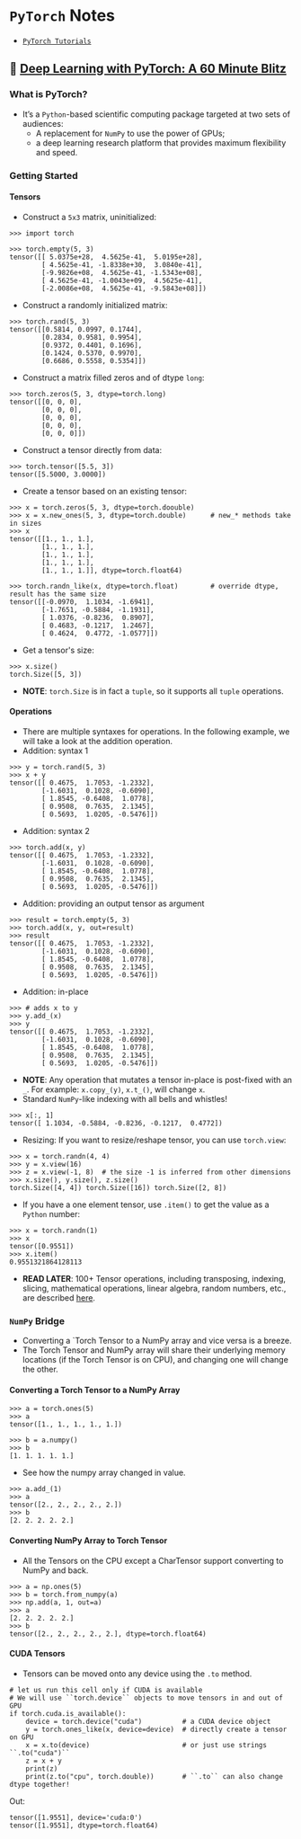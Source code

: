 # `PyTorch` Notes

- [`PyTorch Tutorials`](https://pytorch.org/tutorials/)

## 🌱 [Deep Learning with PyTorch: A 60 Minute Blitz](https://pytorch.org/tutorials/beginner/deep_learning_60min_blitz.html)

### What is PyTorch? 

- It’s a `Python`-based scientific computing package targeted at two sets of audiences: 
    - A replacement for `NumPy` to use the power of GPUs; 
    - a deep learning research platform that provides maximum flexibility and speed. 

### Getting Started

#### Tensors

- Construct a `5x3` matrix, uninitialized: 
```
>>> import torch

>>> torch.empty(5, 3)
tensor([[ 5.0375e+28,  4.5625e-41,  5.0195e+28],
        [ 4.5625e-41, -1.8338e+30,  3.0840e-41],
        [-9.9826e+08,  4.5625e-41, -1.5343e+08],
        [ 4.5625e-41, -1.0043e+09,  4.5625e-41],
        [-2.0086e+08,  4.5625e-41, -9.5843e+08]])
```
- Construct a randomly initialized matrix: 
```
>>> torch.rand(5, 3)
tensor([[0.5814, 0.0997, 0.1744],
        [0.2834, 0.9581, 0.9954],
        [0.9372, 0.4401, 0.1696],
        [0.1424, 0.5370, 0.9970],
        [0.6686, 0.5558, 0.5354]])
```
- Construct a matrix filled zeros and of dtype `long`: 
```
>>> torch.zeros(5, 3, dtype=torch.long)
tensor([[0, 0, 0],
        [0, 0, 0],
        [0, 0, 0],
        [0, 0, 0],
        [0, 0, 0]])
```
- Construct a tensor directly from data: 
```
>>> torch.tensor([5.5, 3])
tensor([5.5000, 3.0000])
```
- Create a tensor based on an existing tensor: 
```
>>> x = torch.zeros(5, 3, dtype=torch.doouble)
>>> x = x.new_ones(5, 3, dtype=torch.double)      # new_* methods take in sizes
>>> x
tensor([[1., 1., 1.],
        [1., 1., 1.],
        [1., 1., 1.],
        [1., 1., 1.],
        [1., 1., 1.]], dtype=torch.float64)

>>> torch.randn_like(x, dtype=torch.float)        # override dtype, result has the same size
tensor([[-0.0970,  1.1034, -1.6941],
        [-1.7651, -0.5884, -1.1931],
        [ 1.0376, -0.8236,  0.8907],
        [ 0.4683, -0.1217,  1.2467],
        [ 0.4624,  0.4772, -1.0577]])
```
- Get a tensor's size: 
```
>>> x.size()
torch.Size([5, 3])
```
- **NOTE**: `torch.Size` is in fact a `tuple`, so it supports all `tuple` operations. 

#### Operations

- There are multiple syntaxes for operations. In the following example, we will take a look at the addition operation. 
- Addition: syntax 1
```
>>> y = torch.rand(5, 3)
>>> x + y
tensor([[ 0.4675,  1.7053, -1.2332],
        [-1.6031,  0.1028, -0.6090],
        [ 1.8545, -0.6408,  1.0778],
        [ 0.9508,  0.7635,  2.1345],
        [ 0.5693,  1.0205, -0.5476]])
```
- Addition: syntax 2
```
>>> torch.add(x, y)
tensor([[ 0.4675,  1.7053, -1.2332],
        [-1.6031,  0.1028, -0.6090],
        [ 1.8545, -0.6408,  1.0778],
        [ 0.9508,  0.7635,  2.1345],
        [ 0.5693,  1.0205, -0.5476]])
```
- Addition: providing an output tensor as argument
```
>>> result = torch.empty(5, 3)
>>> torch.add(x, y, out=result)
>>> result
tensor([[ 0.4675,  1.7053, -1.2332],
        [-1.6031,  0.1028, -0.6090],
        [ 1.8545, -0.6408,  1.0778],
        [ 0.9508,  0.7635,  2.1345],
        [ 0.5693,  1.0205, -0.5476]])
```
- Addition: in-place
```
>>> # adds x to y
>>> y.add_(x)
>>> y
tensor([[ 0.4675,  1.7053, -1.2332],
        [-1.6031,  0.1028, -0.6090],
        [ 1.8545, -0.6408,  1.0778],
        [ 0.9508,  0.7635,  2.1345],
        [ 0.5693,  1.0205, -0.5476]])
```
- **NOTE**: Any operation that mutates a tensor in-place is post-fixed with an `_`. For example: `x.copy_(y)`, `x.t_()`, will change `x`. 
- Standard `NumPy`-like indexing with all bells and whistles! 
```
>>> x[:, 1]
tensor([ 1.1034, -0.5884, -0.8236, -0.1217,  0.4772])
```
- Resizing: If you want to resize/reshape tensor, you can use `torch.view`: 
```
>>> x = torch.randn(4, 4)
>>> y = x.view(16)
>>> z = x.view(-1, 8)  # the size -1 is inferred from other dimensions
>>> x.size(), y.size(), z.size()
torch.Size([4, 4]) torch.Size([16]) torch.Size([2, 8])
```
- If you have a one element tensor, use `.item()` to get the value as a `Python` number: 
```
>>> x = torch.randn(1)
>>> x
tensor([0.9551])
>>> x.item()
0.9551321864128113
```
- **READ LATER**: 100+ Tensor operations, including transposing, indexing, slicing, mathematical operations, linear algebra, random numbers, etc., are described [here](https://pytorch.org/docs/stable/torch.html). 

### `NumPy` Bridge

- Converting a `Torch Tensor to a NumPy array and vice versa is a breeze. 
- The Torch Tensor and NumPy array will share their underlying memory locations (if the Torch Tensor is on CPU), and changing one will change the other.

#### Converting a Torch Tensor to a NumPy Array

```
>>> a = torch.ones(5)
>>> a
tensor([1., 1., 1., 1., 1.])

>>> b = a.numpy()
>>> b
[1. 1. 1. 1. 1.]
```
- See how the numpy array changed in value. 
```
>>> a.add_(1)
>>> a
tensor([2., 2., 2., 2., 2.])
>>> b
[2. 2. 2. 2. 2.]
```

#### Converting NumPy Array to Torch Tensor

- All the Tensors on the CPU except a CharTensor support converting to NumPy and back. 
```
>>> a = np.ones(5)
>>> b = torch.from_numpy(a)
>>> np.add(a, 1, out=a)
>>> a
[2. 2. 2. 2. 2.]
>>> b
tensor([2., 2., 2., 2., 2.], dtype=torch.float64)
```

#### CUDA Tensors

- Tensors can be moved onto any device using the `.to` method. 
```
# let us run this cell only if CUDA is available
# We will use ``torch.device`` objects to move tensors in and out of GPU
if torch.cuda.is_available(): 
    device = torch.device("cuda")          # a CUDA device object
    y = torch.ones_like(x, device=device)  # directly create a tensor on GPU
    x = x.to(device)                       # or just use strings ``.to("cuda")``
    z = x + y
    print(z)
    print(z.to("cpu", torch.double))       # ``.to`` can also change dtype together!
```
Out: 
```
tensor([1.9551], device='cuda:0')
tensor([1.9551], dtype=torch.float64)
```




























































































